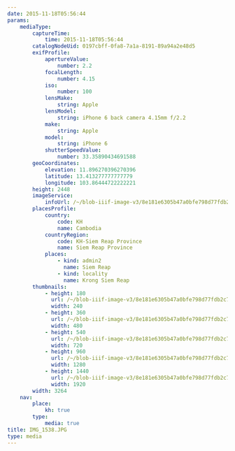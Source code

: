 ```yaml
---
date: 2015-11-18T05:56:44
params:
    mediaType:
        captureTime:
            time: 2015-11-18T05:56:44
        catalogNodeUid: 0197cbff-0fa8-7a1a-8191-89a94a2e48d5
        exifProfile:
            apertureValue:
                number: 2.2
            focalLength:
                number: 4.15
            iso:
                number: 100
            lensMake:
                string: Apple
            lensModel:
                string: iPhone 6 back camera 4.15mm f/2.2
            make:
                string: Apple
            model:
                string: iPhone 6
            shutterSpeedValue:
                number: 33.35890434691588
        geoCoordinates:
            elevation: 11.896270396270396
            latitude: 13.413277777777779
            longitude: 103.86444722222221
        height: 2448
        imageService:
            infoUrl: /~/blob-iiif-image-v3/8e181e6305b47a0bfe798d77fdb2c7e1cdd6932ce8f01c11e9de96fc9a2f5506/info.json
        placesProfile:
            country:
                code: KH
                name: Cambodia
            countryRegion:
                code: KH-Siem Reap Province
                name: Siem Reap Province
            places:
                - kind: admin2
                  name: Siem Reap
                - kind: locality
                  name: Krong Siem Reap
        thumbnails:
            - height: 180
              url: /~/blob-iiif-image-v3/8e181e6305b47a0bfe798d77fdb2c7e1cdd6932ce8f01c11e9de96fc9a2f5506/full/240%2C180/0/default.jpg
              width: 240
            - height: 360
              url: /~/blob-iiif-image-v3/8e181e6305b47a0bfe798d77fdb2c7e1cdd6932ce8f01c11e9de96fc9a2f5506/full/480%2C360/0/default.jpg
              width: 480
            - height: 540
              url: /~/blob-iiif-image-v3/8e181e6305b47a0bfe798d77fdb2c7e1cdd6932ce8f01c11e9de96fc9a2f5506/full/720%2C540/0/default.jpg
              width: 720
            - height: 960
              url: /~/blob-iiif-image-v3/8e181e6305b47a0bfe798d77fdb2c7e1cdd6932ce8f01c11e9de96fc9a2f5506/full/1280%2C960/0/default.jpg
              width: 1280
            - height: 1440
              url: /~/blob-iiif-image-v3/8e181e6305b47a0bfe798d77fdb2c7e1cdd6932ce8f01c11e9de96fc9a2f5506/full/1920%2C1440/0/default.jpg
              width: 1920
        width: 3264
    nav:
        place:
            kh: true
        type:
            media: true
title: IMG_1538.JPG
type: media
---
```

